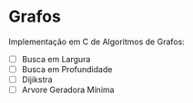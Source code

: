 # Grafos

Implementação em C de Algoritmos de Grafos:

- [ ] Busca em Largura
- [ ] Busca em Profundidade
- [ ] Dijikstra
- [ ] Arvore Geradora Mínima
